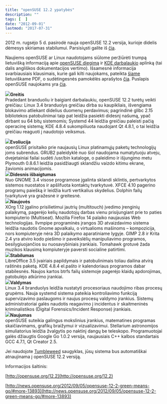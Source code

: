 ```yaml
---
title: "openSUSE 12.2 ypatybės"
description: ""
tags: [  ]
date: "2012-09-01"
lastmod: "2017-07-31"
---
```

2012 m. rugsėjo 5 d. pasirodė nauja openSUSE 12.2 versija, kurioje didelis dėmesys skiriamas stabilumui. Parsisiųsti galite iš [čia](http://software.opensuse.org/122/lt).

Naujiems openSUSE ar Linux naudotojams siūlome peržiūrėti trumpą lietuvišką informaciją apie [openSUSE diegimą](http://ftp.akl.lt/users/embar/Dokumentacija/art.osuse.installquick.html) ir [KDE darbalaukio](http://ftp.akl.lt/users/embar/Dokumentacija/art.kdequick.html) aplinką (tai dalis angliškos dokumentacijos vertimo). Išsamesnė informacija svarbiausiais klausimais, kurie gali kilti naujokams, pateikta [šiame](http://ftp.akl.lt/users/embar/openSUSE%20pradedantiems.pdf) lietuviškame PDF, o sudėtingesnės pamokėlės aprašytos [čia](http://ftp.akl.lt/users/embar/openSUSE%20pamok%C4%97l%C4%97s%20pa%C5%BEengusiems.pdf). Puslapis openSUSE naujokams yra [čia](index.php?option=com_content&view=article&id=21&Itemid=6).

![](http://en.opensuse.org/images/d/da/Preferences-system-performance.png)**Greitis**  
Pradedant branduoliu ir baigiant darbalaukiu, openSUSE 12.2 turėtų veikti greičiau: Linux 3.4 branduolys greičiau dirba su kaupikliais, išvengiama blokavimo atliekant didelius duomenų perdavimus; pagrindinė glibc 2.15 bibliotekos patobulinimai taip pat leidžia pasiekti didesnį našumą, ypač dirbant su 64 bitų sistemomis; Systemd 44 leidžia greičiau paleisti pačią operacinę sistemą; KDE 4.8.4 sukompiliuota naudojant Qt 4.8.1, o tai leidžia greičiau reaguoti į naudotojo veiksmus.  
  
**![](http://en.opensuse.org/images/thumb/d/d0/Icon-distribution.png/48px-Icon-distribution.png)Evoliucija**  
openSUSE prisitaiko prie naujausių Linux platinamųjų paketų technologijų joms subrendus. GRUB2 paleidyklė nuo šiol naudojama numatytuoju atveju, dvejetainiai failai sudėti /usr/bin kataloge, o paleidimo ir išjungimo metu Plymouth 0.8.6.1 leidžia pasidžiaugti sklandžiu vaizdo kitimu ekrane, žaviomis animacijomis.  
**![](http://en.opensuse.org/images/thumb/6/6a/Icon-cleanup.png/48px-Icon-cleanup.png)Didesnis išbaigtumas**  
Nuo GNOME 3.4 visose programose įgalinta sklandi sklintis, pertvarkytos sistemos nuostatos ir apšlifuota kontaktų tvarkytuvė. XFCE 4.10 pagerino programų paiešką ir leidžia kurti vertikalius skydelius. Dolphin failų tvarkytuvė yra gražesnė ir greitesnė.  
**![](http://en.opensuse.org/images/thumb/6/66/Icon-new.png/48px-Icon-new.png)Naujovės**  
XOrg 1.12 įgalino prisilietimui jautrių (multitouch) įvedimo įrenginių palaikymą, pagerėjo kelių naudotojų darbas vienu prisijungiant prie to paties kompiuterio (Multiseat). Mozilla Firefox 14 palaiko naujausias Web technologijas. llvmpipe programinės įrangos 3D atvaizdavimo sistema leidžia naudotis Gnome apvalkalu, o virtualioms mašinoms – kompozicija, nors kompiuteryje nėra 3D palaikymo aparatiniame lygyje. GIMP 2.8 ir Krita 2.4 yra atviro kodo piešimo ir paveikslėlių manipuliavimo programos, besilygiuojančios su nuosavybiniais įrankiais. Tomahawk grotuvė žada muzikos klausimą kompiuteryje paversti socialine patirtimi.  
**![](http://en.opensuse.org/images/thumb/3/30/Icon-wiki.png/48px-Icon-wiki.png)Stabilumas**  
LibreOffice 3.5 įvairiais papildymais ir patobulinimais toliau dailina atvirą raštinės paketą. KDE 4.8.4 el.pašto ir kalendoriaus programos dabar stabilesnės. Naujos kartos btrfs failų sistemoje pagerėjo klaidų apdorojimas, patobulėjo atkūrimo įrankiai.  
**![](http://en.opensuse.org/images/thumb/f/f8/Icon-yast.png/48px-Icon-yast.png)Valdymas**  
Linux 3.4 branduolys leidžia nustatyti procesoriaus naudojimo ribas procesų grupėms. Nauja systemd sistema pateikia kontroliavimo funkciją supervizavimo paslaugoms ir naujus procesų valdymo įrankius. Sistemų administratoriai galės naudotis reagavimo į incidentus ir skaitmeninės kriminalistikos (Digital Forensics/Incident Response) įrankiais.  
**![](http://en.opensuse.org/images/thumb/8/84/Icon-feature.png/48px-Icon-feature.png)Naujumas**  
openSUSE suteikia galingus mokslinius įrankius, matematines programas skaičiavimams, grafikų braižymui ir vizualizavimui. Stellarium astronomijos simuliatorius leidžia žvalgytis po naktinį dangų be teleskopo. Programuotojai galės džiaugtis Google Go 1.0.2 versija, naujausiais C++ kalbos standartais GCC 4.7.1, Qt Creator 2.5.

Jei naudojote [Tumbleweed](http://en.opensuse.org/Tumbleweed) saugyklas, jūsų sistema bus automatiškai atnaujinama į openSUSE 12.2 versiją.

Informacijos šaltinis:

[http://opensuse.org/12.2](http://opensuse.org/12.2)

[http://news.opensuse.org/2012/09/05/opensuse-12-2-green-means-go/#more-13893](http://news.opensuse.org/2012/09/05/opensuse-12-2-green-means-go/#more-13893)
